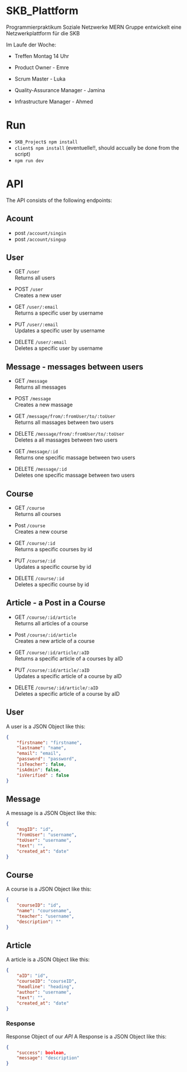 # SKB_Plattform
Programmierpraktikum Soziale Netzwerke MERN Gruppe entwickelt eine Netzwerkplattform für die SKB

Im Laufe der Woche:
- Treffen Montag 14 Uhr

- Product Owner - Emre
- Scrum Master - Luka
- Quality-Assurance Manager - Jamina
- Infrastructure Manager - Ahmed

# Run

- `SKB_Project$ npm install`
- `client$ npm install` (eventuelle!!, should accually be done from the script)
- `npm run dev`

# API

The API consists of the following endpoints:

## Acount

- post `/account/singin`
- post `/account/singup`

## User

- GET `/user`  
Returns all users

- POST `/user`  
Creates a new user

- GET `/user/:email`  
Returns a specific user by username

- PUT `/user/:email`  
Updates a specific user by username

- DELETE `/user/:email`  
Deletes a specific user by username

## Message - messages between users

- GET `/message`  
Returns all messages

- POST `/message`  
Creates a new massage

- GET `/message/from/:fromUser/to/:toUser`  
Returns all massages between two users

<!--- - PUT `/user/:id/message/:msgID`  
Updates a specific massage of a user by msgID --->

- DELETE `/message/from/:fromUser/to/:toUser`  
Deletes a all massages between two users

- GET `/message/:id`  
Returns one specific massage between two users

- DELETE `/message/:id`  
Deletes one specific massage between two users


## Course

- GET `/course`  
Returns all courses

- Post `/course`  
Creates a new course

- GET `/course/:id`  
Returns a specific courses by id

- PUT `/course/:id`  
Updates a specific course by id

- DELETE `/course/:id`  
Deletes a specific course by id

## Article - a Post in a Course

- GET `/course/:id/article`  
Returns all articles of a course

- Post `/course/:id/article`  
Creates a new article of a course

- GET `/course/:id/article/:aID`  
Returns a specific article of a courses by aID

- PUT `/course/:id/article/:aID`  
Updates a specific article of a course by aID

- DELETE `/course/:id/article/:aID`  
Deletes a specific article of a course by aID

## User

A user is a JSON Object like this:

```json
{
	"firstname": "firstname",
	"lastname": "name",
	"email": "email",
	"password": "password",
	"isTeacher": false,
	"isAdmin": false,
	"isVerified" : false
}
```

## Message

A message is a JSON Object like this:

```json
{
	"msgID": "id",
	"fromUser": "username",
	"toUser": "username",
	"text": "",
	"created_at": "date"
}
```
## Course

A course is a JSON Object like this:

```json
{
	"courseID": "id",
	"name": "coursename",
	"teacher": "username",
	"description": ""
}
```
## Article

A article is a JSON Object like this:

```json
{
	"aID": "id",
	"courseID": "courseID",
	"headline": "heading",
	"author": "username",
	"text": "",
	"created_at": "date"
}
```

### Response

Response Object of our *API* 
A Response is a JSON Object like this:

```json
{
	"success": boolean,
	"message": "description"
}
```